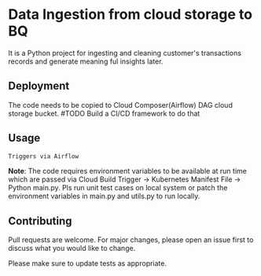 # Data Ingestion from cloud storage to BQ

It is a Python project for ingesting and cleaning customer's transactions records and generate meaning ful insights later.

## Deployment

The code needs to be copied to Cloud Composer(Airflow) DAG cloud storage bucket. #TODO Build a CI/CD framework to do that

## Usage

```python
Triggers via Airflow
```
**Note**: The code requires environment variables to be available at run time which are passed via Cloud Build Trigger -> Kubernetes Manifest File -> Python main.py. Pls run unit test cases on local system or patch the environment variables in main.py and utils.py to run locally.

## Contributing
Pull requests are welcome. For major changes, please open an issue first to discuss what you would like to change.

Please make sure to update tests as appropriate.
